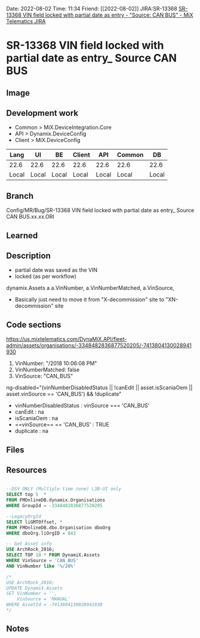 Date: 2022-08-02 Time: 11:34
Friend: [[2022-08-02]]
JIRA:SR-13368
[SR-13368 VIN field locked with partial date as entry - "Source: CAN BUS" - MiX Telematics JIRA](https://jira.mixtelematics.com/browse/SR-13368)

# SR-13368 VIN field locked with partial date as entry_ Source CAN BUS

## Image


## Development work

- Common > MiX.DeviceIntegration.Core
- API > Dynamix.DeviceConfig
- Client > MiX.DeviceConfig

| Lang  | UI    | BE    | Client | API   | Common | DB    |
| ----- | ----- | ----- | ------ | ----- | ------ | ----- |
| 22.6  | 22.6  | 22.6  | 22.6   | 22.6  | 22.6   | 22.6  |
| Local | Local | Local | Local  | Local | Local  | Local |

## Branch
Config/MR/Bug/SR-13368 VIN field locked with partial date as entry_ Source CAN BUS.xx.xx.ORI

## Learned

## Description
- partial date was saved as the VIN
- locked (as per workflow)

dynamix.Assets a
	a.VinNumber,
	a.VinNumberMatched,
	a.VinSource,

- Basically just need to move it from "X-decommission" site to "XN-decommission" site

## Code sections

https://us.mixtelematics.com/DynaMiX.API/fleet-admin/assets/organisations/-3348482836877520205/-7413804130028941930

1.  VinNumber: "/2018 10:06:08 PM"
2.  VinNumberMatched: false
3.  VinSource: "CAN_BUS"

ng-disabled="(vinNumberDisabledStatus || !canEdit || asset.isScaniaOem || asset.vinSource == 'CAN_BUS') && !duplicate"

- vinNumberDisabledStatus : vinSource === 'CAN_BUS'
- canEdit : na
- isScaniaOem : na
- ==vinSource== == 'CAN_BUS' : TRUE
- duplicate : na

## Files

## Resources
```sql

--DSV ONLY (Multiple time zone) L3B-UI only
SELECT top 5  *
FROM FMOnlineDB.dynamix.Organisations
WHERE GroupId = -3348482836877520205

--LegacyOrgId
SELECT liGMTOffset, *
FROM FMOnlineDB.dbo.Organisation dboOrg
WHERE dboOrg.liOrgID = 843

-- Get Asset info
USE ArchRock_2016;
SELECT TOP 10 * FROM DynamiX.Assets
WHERE VinSource = 'CAN_BUS'
AND VinNumber like '%/20%'

/*
USE ArchRock_2016;
UPDATE DynamiX.Assets
SET VinNumber = '',
	VinSource = 'MANUAL'
WHERE AssetId = -7413804130028941930
*/


```
## Notes

